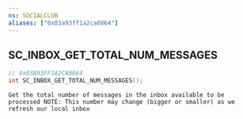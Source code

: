 ```yaml
---
ns: SOCIALCLUB
aliases: ["0x03a93ff1a2ca0864"]
---
```

## SC_INBOX_GET_TOTAL_NUM_MESSAGES

```c
// 0x03A93FF1A2CA0864
int SC_INBOX_GET_TOTAL_NUM_MESSAGES();
```

```
Get the total number of messages in the inbox available to be processed NOTE: This number may change (bigger or smaller) as we refresh our local inbox
```
